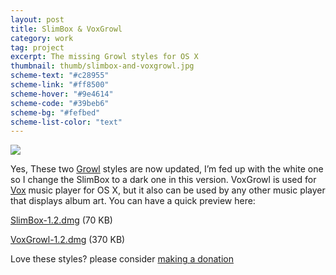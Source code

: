 ```yaml
---
layout: post
title: SlimBox & VoxGrowl
category: work
tag: project
excerpt: The missing Growl styles for OS X
thumbnail: thumb/slimbox-and-voxgrowl.jpg
scheme-text: "#c28955"
scheme-link: "#ff8500"
scheme-hover: "#9e4614"
scheme-code: "#39beb6"
scheme-bg: "#fefbed"
scheme-list-color: "text"
---
```


<p><a href="https://youtu.be/nSQL7Al-v2U"><img src="{{ site.file }}/slimbox-voxgrowl.png"></a></p>

<p>Yes, These two <a href="http://growl.info/">Growl</a> styles are now updated, I’m fed up with the white one so I change the SlimBox to a dark one in this version. VoxGrowl is used for <a href="http://www.voxapp.uni.cc/">Vox</a> music player for OS X, but it also can be used by any other music player that displays album art. You can have a quick preview here:</p>

<p class="download"><a href="{{ site.file }}/download/SlimBox-1.2.dmg">SlimBox-1.2.dmg</a> (70 KB)</p>

<p class="download"><a href="{{ site.file }}/download/VoxGrowl-1.2.dmg">VoxGrowl-1.2.dmg</a> (370 KB)</p>

<p class="store">Love these styles? please consider <a href="{{ '/donate/' | relative_url }}">making a donation</a></p>
